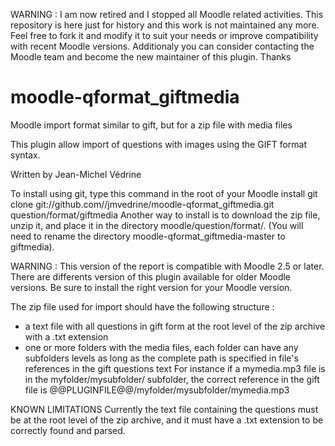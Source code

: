 WARNING :
I am now retired and I stopped all Moodle related activities.
This repository is here just for history and this work is not maintained any more.
Feel free to fork it and modify it to suit your needs or improve compatibility with recent Moodle versions.
Additionaly you can consider contacting the Moodle team and become the new maintainer of this plugin. Thanks

moodle-qformat_giftmedia
========================

Moodle import format similar to gift, but for a zip file with media files

This plugin allow import of questions with images using the GIFT format syntax.

Written by Jean-Michel Védrine

To install using git, type this command in the root of your Moodle install
    git clone git://github.com//jmvedrine/moodle-qformat_giftmedia.git question/format/giftmedia
Another way to install is to download the zip file, unzip it, and place it in the directory
moodle/question/format/. (You will need to rename the directory moodle-qformat_giftmedia-master to giftmedia).

WARNING : This version of the report is compatible with Moodle 2.5 or later.
There are differents version of this plugin available for older Moodle versions.
Be sure to install the right version for your Moodle version.

The zip file used for import should have the following structure :
- a text file with all questions in gift form at the root level of the zip archive with a .txt extension
- one or more folders with the media files, each folder can have any subfolders levels as long as
the complete path is specified in file's references in the gift questions text
For instance if a mymedia.mp3 file is in the myfolder/mysubfolder/  subfolder, the correct reference in the gift file is
@@PLUGINFILE@@/myfolder/mysubfolder/mymedia.mp3

KNOWN LIMITATIONS
Currently the text file containing the questions must be at the root level of the zip archive,
and it must have a .txt extension to be correctly found and parsed.
